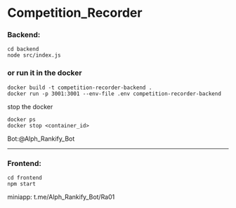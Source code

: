 # Competition_Recorder

### Backend:
```
cd backend
node src/index.js
```
### or run it in the docker
```
docker build -t competition-recorder-backend .
docker run -p 3001:3001 --env-file .env competition-recorder-backend
```
stop the docker
```
docker ps
docker stop <container_id>
```
   
Bot:@Alph_Rankify_Bot

-----------

### Frontend:
```
cd frontend
npm start
```

miniapp: t.me/Alph_Rankify_Bot/Ra01